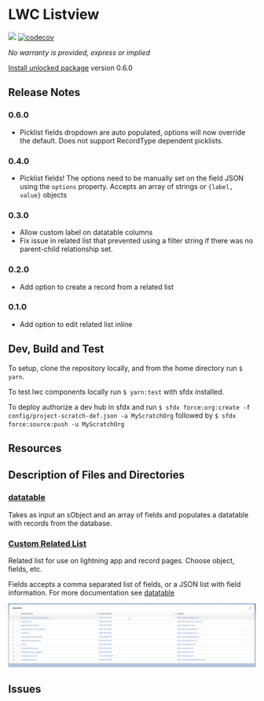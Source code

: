 # LWC Listview

![](https://github.com/shliachtx/lwc-listview/workflows/CI/badge.svg) [![codecov](https://codecov.io/gh/shliachtx/lwc-listview/branch/master/graph/badge.svg)](https://codecov.io/gh/shliachtx/lwc-listview)


_No warranty is provided, express or implied_

[Install unlocked package](https://login.salesforce.com/packaging/installPackage.apexp?p0=04t6g000004OWs4AAG) version 0.6.0

## Release Notes
### 0.6.0
- Picklist fields dropdown are auto populated, options will now override the default. Does not support RecordType dependent picklists.
### 0.4.0
- Picklist fields! The options need to be manually set on the field JSON using the `options` property. Accepts an array of strings or `{label, value}` objects
### 0.3.0
- Allow custom label on datatable columns
- Fix issue in related list that prevented using a filter string if there was no parent-child relationship set.
### 0.2.0
- Add option to create a record from a related list
### 0.1.0
- Add option to edit related list inline


## Dev, Build and Test

To setup, clone the repository locally, and from the home directory run `$ yarn`.

To test lwc components locally run `$ yarn:test` with sfdx installed.

To deploy authorize a dev hub in sfdx and run `$ sfdx force:org:create -f config/project-scratch-def.json -a MyScratchOrg` followed by `$ sfdx force:source:push -u MyScratchOrg`


## Resources

## Description of Files and Directories

### [datatable](force-app/main/default/lwc/datatable)
Takes as input an sObject and an array of fields and populates a datatable with records from the database.

### [Custom Related List](force-app/main/default/lwc/relatedList)
Related list for use on lightning app and record pages. Choose object, fields, etc.

Fields accepts a comma separated list of fields, or a JSON list with field information. For more documentation see [datatable](force-app/main/default/lwc/datatable)

![](resources/datatable/demo.gif)

## Issues
